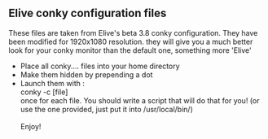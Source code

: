 ## Elive conky configuration files

These files are taken from Elive's beta 3.8 conky configuration.
They have been modified for 1920x1080 resolution. they will give you a much
better look for your conky monitor than the default one, something more 'Elive'
<br>
* Place all conky.... files into your home directory
* Make them hidden by prepending a dot
* Launch them with :
  <br>conky -c [file]<br>
once for each file. You should write a script that will do that for you!
(or use the one provided, just put it into /usr/local/bin/)
<br><br>
Enjoy!
